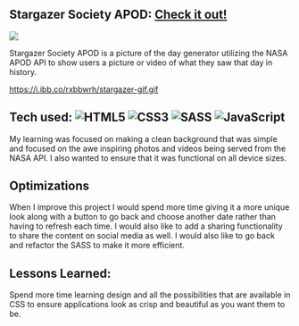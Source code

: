## Stargazer Society APOD: <a href="https://stargazer-apod.netlify.app" target="_blank">Check it out!</a>
<a href="https://stargazer-apod.netlify.app" target="_blank"><img src="https://i.ibb.co/rxbbwrh/stargazer-gif.gif" /></a>

Stargazer Society APOD is a picture of the day generator utilizing the NASA APOD API  to show users a picture or video of what they saw that day in history.

https://i.ibb.co/rxbbwrh/stargazer-gif.gif

## Tech used: ![HTML5](https://img.shields.io/badge/html5-%23E34F26.svg?style=for-the-badge&logo=html5&logoColor=white) ![CSS3](https://img.shields.io/badge/css3-%231572B6.svg?style=for-the-badge&logo=css3&logoColor=white)	![SASS](https://img.shields.io/badge/SASS-hotpink.svg?style=for-the-badge&logo=SASS&logoColor=white) ![JavaScript](https://img.shields.io/badge/javascript-%23323330.svg?style=for-the-badge&logo=javascript&logoColor=%23F7DF1E)

My learning was focused on making a clean background that was simple and focused on the awe inspiring photos and videos being served from the NASA API. I also wanted to ensure that it was functional on all device sizes.

## Optimizations

When I improve this project I would spend more time giving it a more unique look along with a button to go back and choose another date rather than having to refresh each time.
I would also like to add a sharing functionality to share the content on social media as well. I would also like to go back and refactor the SASS to make it more efficient.

## Lessons Learned:

Spend more time learning design and all the possibilities that are available in CSS to ensure applications look as crisp and beautiful as you want them to be. 
